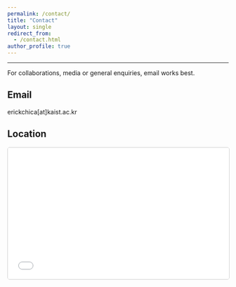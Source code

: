 ```yaml
---
permalink: /contact/
title: "Contact"
layout: single
redirect_from:
  - /contact.html
author_profile: true  
---
```

<hr>

For collaborations, media or general enquiries, email works best.

## Email
erickchica[at]kaist.ac.kr

## Location
<iframe src="/talkmap/map.html" width="100%" height="300px" style="border:1px solid #ccc; border-radius: 5px;"></iframe>